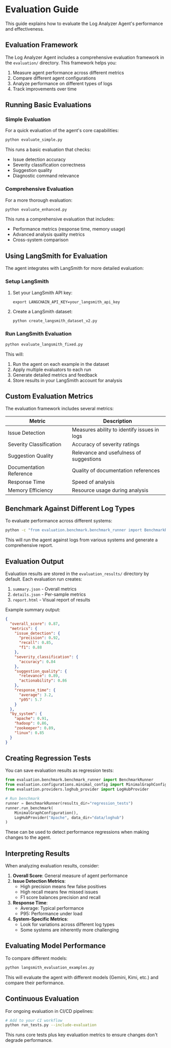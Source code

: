 # Evaluation Guide

This guide explains how to evaluate the Log Analyzer Agent's performance and effectiveness.

## Evaluation Framework

The Log Analyzer Agent includes a comprehensive evaluation framework in the `evaluation/` directory. This framework helps you:

1. Measure agent performance across different metrics
2. Compare different agent configurations
3. Analyze performance on different types of logs
4. Track improvements over time

## Running Basic Evaluations

### Simple Evaluation

For a quick evaluation of the agent's core capabilities:

```bash
python evaluate_simple.py
```

This runs a basic evaluation that checks:
- Issue detection accuracy
- Severity classification correctness
- Suggestion quality
- Diagnostic command relevance

### Comprehensive Evaluation

For a more thorough evaluation:

```bash
python evaluate_enhanced.py
```

This runs a comprehensive evaluation that includes:
- Performance metrics (response time, memory usage)
- Advanced analysis quality metrics
- Cross-system comparison

## Using LangSmith for Evaluation

The agent integrates with LangSmith for more detailed evaluation:

### Setup LangSmith

1. Set your LangSmith API key:
   ```
   export LANGCHAIN_API_KEY=your_langsmith_api_key
   ```

2. Create a LangSmith dataset:
   ```bash
   python create_langsmith_dataset_v2.py
   ```

### Run LangSmith Evaluation

```bash
python evaluate_langsmith_fixed.py
```

This will:
1. Run the agent on each example in the dataset
2. Apply multiple evaluators to each run
3. Generate detailed metrics and feedback
4. Store results in your LangSmith account for analysis

## Custom Evaluation Metrics

The evaluation framework includes several metrics:

| Metric | Description |
|--------|-------------|
| Issue Detection | Measures ability to identify issues in logs |
| Severity Classification | Accuracy of severity ratings |
| Suggestion Quality | Relevance and usefulness of suggestions |
| Documentation Reference | Quality of documentation references |
| Response Time | Speed of analysis |
| Memory Efficiency | Resource usage during analysis |

## Benchmark Against Different Log Types

To evaluate performance across different systems:

```bash
python -c "from evaluation.benchmark.benchmark_runner import BenchmarkRunner; from evaluation.configurations.full_config import FullGraphConfiguration; from evaluation.providers.loghub_provider import LogHubMultiProvider; runner = BenchmarkRunner(); runner.run_comprehensive_benchmark()"
```

This will run the agent against logs from various systems and generate a comprehensive report.

## Evaluation Output

Evaluation results are stored in the `evaluation_results/` directory by default. Each evaluation run creates:

1. `summary.json` - Overall metrics
2. `details.json` - Per-sample metrics
3. `report.html` - Visual report of results

Example summary output:

```json
{
  "overall_score": 0.87,
  "metrics": {
    "issue_detection": {
      "precision": 0.92,
      "recall": 0.85,
      "f1": 0.88
    },
    "severity_classification": {
      "accuracy": 0.84
    },
    "suggestion_quality": {
      "relevance": 0.89,
      "actionability": 0.86
    },
    "response_time": {
      "average": 3.2,
      "p95": 5.7
    }
  },
  "by_system": {
    "apache": 0.91,
    "hadoop": 0.86,
    "zookeeper": 0.89,
    "linux": 0.85
  }
}
```

## Creating Regression Tests

You can save evaluation results as regression tests:

```python
from evaluation.benchmark.benchmark_runner import BenchmarkRunner
from evaluation.configurations.minimal_config import MinimalGraphConfiguration
from evaluation.providers.loghub_provider import LogHubProvider

# Run benchmark
runner = BenchmarkRunner(results_dir="regression_tests")
runner.run_benchmark(
    MinimalGraphConfiguration(),
    LogHubProvider("Apache", data_dir="data/loghub")
)
```

These can be used to detect performance regressions when making changes to the agent.

## Interpreting Results

When analyzing evaluation results, consider:

1. **Overall Score**: General measure of agent performance
2. **Issue Detection Metrics**:
   - High precision means few false positives
   - High recall means few missed issues
   - F1 score balances precision and recall
3. **Response Time**:
   - Average: Typical performance
   - P95: Performance under load
4. **System-Specific Metrics**:
   - Look for variations across different log types
   - Some systems are inherently more challenging

## Evaluating Model Performance

To compare different models:

```bash
python langsmith_evaluation_examples.py
```

This will evaluate the agent with different models (Gemini, Kimi, etc.) and compare their performance.

## Continuous Evaluation

For ongoing evaluation in CI/CD pipelines:

```bash
# Add to your CI workflow
python run_tests.py --include-evaluation
```

This runs core tests plus key evaluation metrics to ensure changes don't degrade performance.